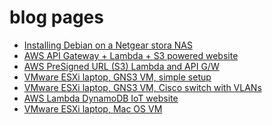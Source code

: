 # blog pages

 - <a href="pages/StoraLinux1.md">Installing Debian on a Netgear stora NAS</a>
 - <a href="pages/AWS-website1.md">AWS API Gateway + Lambda + S3 powered website</a>
 - <a href="pages/AWS-presignURL.md">AWS PreSigned URL (S3) Lambda and API G/W</a>
 - <a href="pages/ESXi-laptop-GNS3-simpler.md">VMware ESXi laptop, GNS3 VM, simple setup</a>
 - <a href="pages/ESXi-laptop-GNS3.md">VMware ESXi laptop, GNS3 VM, Cisco switch with VLANs</a>
 - <a href="pages/AWS-dynamo-iot.md">AWS Lambda DynamoDB IoT website</a>
 - <a href="pages/ESXi-macos.md">VMware ESXi laptop, Mac OS VM</a>
